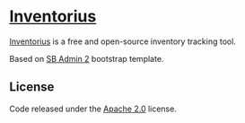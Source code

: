 # [Inventorius](https://github.com/fossaegean/inventorius)

[Inventorius](https://github.com/fossaegean/inventorius) is a free and open-source inventory tracking tool.

Based on [SB Admin 2](https://github.com/IronSummitMedia/startbootstrap-sb-admin-2) bootstrap template.

## License

Code released under the [Apache 2.0]() license.
